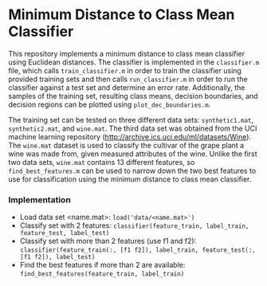 # Minimum Distance to Class Mean Classifier

This repository implements a minimum distance to class mean classifier using Euclidean distances. The classifier is implemented in the `classifier.m` file, which calls `train_classifier.m` in order to train the classifier using provided training sets and then calls `run_classifier.m` in order to run the classifier against a test set and determine an error rate. Additionally, the samples of the training set, resulting class means, decision boundaries, and decision regions can be plotted using `plot_dec_boundaries.m`.

The training set can be tested on three different data sets: `synthetic1.mat`, `synthetic2.mat`, and `wine.mat`. The third data set was obtained from the UCI machine learning repository (http://archive.ics.uci.edu/ml/datasets/Wine). The `wine.mat` dataset is used to classify the cultivar of the grape plant a wine was made from, given measured attributes of the wine. Unlike the first two data sets, `wine.mat` contains 13 different features, so `find_best_features.m` can be used to narrow down the two best features to use for classification using the minimum distance to class mean classifier. 

### Implementation

- Load data set <name.mat>: `load('data/<name.mat>')`
- Classify set with 2 features: `classifier(feature_train, label_train, feature_test, label_test)`
- Classify set with more than 2 features (use f1 and f2): `classifier(feature_train(:, [f1 f2]), label_train, feature_test(:, [f1 f2]), label_test)`
- Find the best features if more than 2 are available: `find_best_features(feature_train, label_train)`
